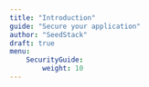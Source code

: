 ```yaml
---
title: "Introduction"
guide: "Secure your application"
author: "SeedStack"
draft: true
menu:
    SecurityGuide:
        weight: 10
---
```


